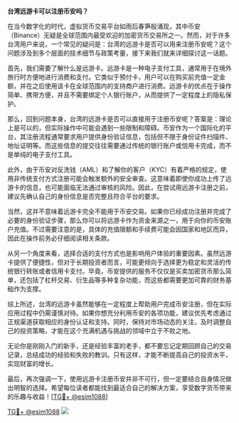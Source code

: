 **台湾远游卡可以注册币安吗？**

在当今数字化的时代，虚拟货币交易平台如雨后春笋般涌现，其中币安（Binance）无疑是全球范围内最受欢迎的加密货币交易所之一。然而，对于许多台湾用户来说，一个常见的疑问是：台湾的远游卡是否可以用来注册币安呢？这个问题涉及到多个层面的技术细节与政策考量，接下来我们就来详细探讨这一话题。

首先，我们需要了解什么是远游卡。远游卡是一种电子支付工具，通常用于在境外旅行时方便地进行消费和支付。它类似于预付卡，用户可以在购买前充值一定金额，并在之后使用该卡在全球范围内的支持商户进行消费。远游卡的优点在于操作简单、携带方便，并且不需要绑定个人银行账户，从而提供了一定程度上的隐私保护。

那么，回到问题本身，台湾的远游卡是否可以直接用于注册币安呢？答案是：理论上是可以的，但实际操作中可能会遇到一些限制和障碍。币安作为一个国际化的平台，其注册流程通常要求用户提供身份验证信息，包括但不限于身份证件扫描件、地址证明等。而这些信息的提交往往需要通过传统的银行账户或信用卡完成，而不是单纯的电子支付工具。

此外，由于币安对反洗钱（AML）和了解你的客户（KYC）有着严格的规定，使用非传统支付方式注册可能会触发额外的安全审查。这意味着即使你成功上传了远游卡的信息，也可能面临无法通过审核的风险。因此，在尝试用远游卡注册之前，建议先确认自己的身份信息是否完整且符合平台的要求。

当然，这并不意味着远游卡完全不能用于币安交易。如果你已经成功注册并完成了必要的身份验证步骤，那么你可以将远游卡作为资金来源之一，用于向你的币安账户充值。不过需要注意的是，具体的充值限额和手续费可能会因国家和地区而异，因此在操作前务必仔细阅读相关条款。

从另一个角度来看，选择合适的支付方式也是影响用户体验的重要因素。虽然远游卡提供了便捷性，但对于长期投资者而言，可能更倾向于选择更为稳定和灵活的传统银行转账或者信用卡支付。毕竟，币安提供的服务不仅仅是买卖加密货币那么简单，还包括了杠杆交易、衍生品等多种复杂功能，而这些都需要更加可靠的财务基础作为支撑。

综上所述，台湾的远游卡虽然能够在一定程度上帮助用户完成币安注册，但在实际应用过程中仍需谨慎对待。如果你想充分利用币安的各项功能，建议优先考虑通过正规渠道获取相应的身份认证和支持。同时，保持对市场动态的关注，及时调整自己的投资策略，才能在这个充满机遇与挑战的领域中立于不败之地。

无论你是刚刚入门的新手，还是经验丰富的老手，都不要忘记定期回顾自己的交易记录，总结成功的经验和失败的教训。只有这样，才能不断提高自己的投资水平，实现财富的增长。

最后，再次强调一下，使用远游卡注册币安并非不可行，但一定要结合自身情况做出明智的选择。希望每位读者都能找到最适合自己的解决方案，享受数字货币带来的乐趣与收益！[[TG💪+ @esim1088](https://t.me/s/esim1088)]

[TG💪+ @esim1088](https://t.me/s/esim1088) ![](https://i.postimg.cc/4NQfJmqS/Snipaste-2025-05-13-00-14-12.png)